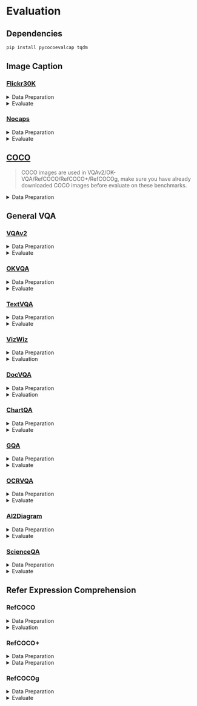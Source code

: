 # Evaluation

## Dependencies

```bash
pip install pycocoevalcap tqdm
```

## Image Caption

### [Flickr30K](https://bryanplummer.com/Flickr30kEntities/)

<details>
<summary>Data Preparation</summary>

```bash
mkdir -p data/flickr && cd data/flickr

# download images from https://bryanplummer.com/Flickr30kEntities/

# karpathy split annotations can be downloaded from https://cs.stanford.edu/people/karpathy/deepimagesent/

# download converted files
wget https://ofasys-wlcb.oss-cn-wulanchabu.aliyuncs.com/Qwen-VL/evaluation/flickr30k/flickr30k_karpathy_test.json
wget https://ofasys-wlcb.oss-cn-wulanchabu.aliyuncs.com/Qwen-VL/evaluation/flickr30k/flickr30k_karpathy_train.json

cd ../..
```

</details>

<details>
<summary>Evaluate</summary>

```bash
ds="flickr"
checkpoint=/PATH/TO/CHECKPOINT
python -m torch.distributed.launch --use-env \
    --nproc_per_node ${NPROC_PER_NODE:-8} \
    --nnodes ${WORLD_SIZE:-1} \
    --node_rank ${RANK:-0} \
    --master_addr ${MASTER_ADDR:-127.0.0.1} \
    --master_port ${MASTER_PORT:-12345} \
    evaluate_caption.py \
    --checkpoint $checkpoint \
    --dataset $ds \
    --batch-size 8 \
    --num-workers 2
```

</details>

### [Nocaps](https://nocaps.org/)

<details>
<summary>Data Preparation</summary>

```bash
mkdir -p data/nocaps && cd data/nocaps

# download images from https://nocaps.org/download

# original annotations can be downloaded from https://nocaps.s3.amazonaws.com/nocaps_val_4500_captions.json

# download converted files
wget https://ofasys-wlcb.oss-cn-wulanchabu.aliyuncs.com/Qwen-VL/evaluation/nocaps/nocaps_val.json

cd ../..
```

</details>

<details>
<summary>Evaluate</summary>

```bash
ds="nocaps"
checkpoint=/PATH/TO/CHECKPOINT
python -m torch.distributed.launch --use-env \
    --nproc_per_node ${NPROC_PER_NODE:-8} \
    --nnodes ${WORLD_SIZE:-1} \
    --node_rank ${RANK:-0} \
    --master_addr ${MASTER_ADDR:-127.0.0.1} \
    --master_port ${MASTER_PORT:-12345} \
    evaluate_caption.py \
    --checkpoint $checkpoint \
    --dataset $ds \
    --batch-size 8 \
    --num-workers 2
```

</details>

## [COCO](https://cocodataset.org/)

> COCO images are used in VQAv2/OK-VQA/RefCOCO/RefCOCO+/RefCOCOg, make sure you have already downloaded COCO images before evaluate on these benchmarks.

<details>
<summary>Data Preparation</summary>

```bash
mkdir -p data/coco && cd data/coco

# download coco2014 images
wget http://images.cocodataset.org/zips/train2014.zip && unzip train2014.zip
wget http://images.cocodataset.org/zips/val2014.zip && unzip val2014.zip
wget http://images.cocodataset.org/zips/test2015.zip && unzip test2015.zip

cd ../..
```

</details>

## General VQA

### [VQAv2](https://visualqa.org/)

<details>
<summary>Data Preparation</summary>

```bash
mkdir -p data/vqav2 && cd data/vqav2

# make sure you have downloaded COCO images

# download questions and annotations
wget https://s3.amazonaws.com/cvmlp/vqa/mscoco/vqa/v2_Annotations_Train_mscoco.zip && unzip v2_Annotations_Train_mscoco.zip
wget https://s3.amazonaws.com/cvmlp/vqa/mscoco/vqa/v2_Questions_Train_mscoco.zip && unzip v2_Questions_Train_mscoco.zip
wget https://s3.amazonaws.com/cvmlp/vqa/mscoco/vqa/v2_Annotations_Val_mscoco.zip && unzip v2_Annotations_Val_mscoco.zip
wget https://s3.amazonaws.com/cvmlp/vqa/mscoco/vqa/v2_Questions_Val_mscoco.zip && unzip v2_Questions_Val_mscoco.zip
wget https://s3.amazonaws.com/cvmlp/vqa/mscoco/vqa/v2_Questions_Test_mscoco.zip && unzip v2_Questions_Test_mscoco.zip

# download converted files
wget https://ofasys-wlcb.oss-cn-wulanchabu.aliyuncs.com/Qwen-VL/evaluation/vqav2/vqav2_train.jsonl
wget https://ofasys-wlcb.oss-cn-wulanchabu.aliyuncs.com/Qwen-VL/evaluation/vqav2/vqav2_val.jsonl
wget https://ofasys-wlcb.oss-cn-wulanchabu.aliyuncs.com/Qwen-VL/evaluation/vqav2/vqav2_testdev.jsonl
```

</details>

<details>
<summary>Evaluate</summary>

```bash
checkpoint=/PATH/TO/CHECKPOINT
for ds in "vqav2_val" "vqav2_testdev"
    python -m torch.distributed.launch --use-env \
        --nproc_per_node ${NPROC_PER_NODE:-8} \
        --nnodes ${WORLD_SIZE:-1} \
        --node_rank ${RANK:-0} \
        --master_addr ${MASTER_ADDR:-127.0.0.1} \
        --master_port ${MASTER_PORT:-12345} \
        evaluate_vqa.py \
        --checkpoint $checkpoint \
        --dataset $ds \
        --batch-size 8 \
        --num-workers 2
```

</details>

### [OKVQA](https://okvqa.allenai.org/)

<details>
<summary>Data Preparation</summary>

```bash
mkdir -p data/okvqa && cd data/okvqa

# download annotations and questions
wget https://okvqa.allenai.org/static/data/mscoco_train2014_annotations.json.zip && unzip mscoco_train2014_annotations.json.zip
wget https://okvqa.allenai.org/static/data/OpenEnded_mscoco_train2014_questions.json.zip && unzip OpenEnded_mscoco_train2014_questions.json.zip
wget https://okvqa.allenai.org/static/data/mscoco_val2014_annotations.json.zip && unzip mscoco_val2014_annotations.json.zip
wget https://okvqa.allenai.org/static/data/OpenEnded_mscoco_val2014_questions.json.zip && unzip OpenEnded_mscoco_val2014_questions.json.zip

# download converted files
wget https://ofasys-wlcb.oss-cn-wulanchabu.aliyuncs.com/Qwen-VL/evaluation/okvqa/okvqa_train.jsonl
wget https://ofasys-wlcb.oss-cn-wulanchabu.aliyuncs.com/Qwen-VL/evaluation/okvqa/okvqa_val.jsonl

cd ../..
```

</details>

<details>
<summary>Evaluate</summary>

```bash
ds="okvqa_val"
checkpoint=/PATH/TO/CHECKPOINT
python -m torch.distributed.launch --use-env \
    --nproc_per_node ${NPROC_PER_NODE:-8} \
    --nnodes ${WORLD_SIZE:-1} \
    --node_rank ${RANK:-0} \
    --master_addr ${MASTER_ADDR:-127.0.0.1} \
    --master_port ${MASTER_PORT:-12345} \
    evaluate_vqa.py \
    --checkpoint $checkpoint \
    --dataset $ds \
    --batch-size 8 \
    --num-workers 2
```

</details>

### [TextVQA](https://textvqa.org/)

<details>
<summary>Data Preparation</summary>

```bash
mkdir -p data/textvqa && cd data/textvqa

# download images
wget https://dl.fbaipublicfiles.com/textvqa/images/train_val_images.zip && unzip train_val_images.zip

# download annotations and questions
wget https://dl.fbaipublicfiles.com/textvqa/data/TextVQA_0.5.1_train.json
wget https://dl.fbaipublicfiles.com/textvqa/data/TextVQA_0.5.1_val.json

# download converted files
wget https://ofasys-wlcb.oss-cn-wulanchabu.aliyuncs.com/Qwen-VL/evaluation/textvqa/textvqa_train_annotations.json
wget https://ofasys-wlcb.oss-cn-wulanchabu.aliyuncs.com/Qwen-VL/evaluation/textvqa/textvqa_train_questions.json
wget https://ofasys-wlcb.oss-cn-wulanchabu.aliyuncs.com/Qwen-VL/evaluation/textvqa/textvqa_train.jsonl
wget https://ofasys-wlcb.oss-cn-wulanchabu.aliyuncs.com/Qwen-VL/evaluation/textvqa/textvqa_val_annotations.json
wget https://ofasys-wlcb.oss-cn-wulanchabu.aliyuncs.com/Qwen-VL/evaluation/textvqa/textvqa_val_questions.json
wget https://ofasys-wlcb.oss-cn-wulanchabu.aliyuncs.com/Qwen-VL/evaluation/textvqa/textvqa_val.jsonl

cd ../..
```

</details>

<details>
<summary>Evaluate</summary>

```bash
ds="textvqa_val"
checkpoint=/PATH/TO/CHECKPOINT
python -m torch.distributed.launch --use-env \
    --nproc_per_node ${NPROC_PER_NODE:-8} \
    --nnodes ${WORLD_SIZE:-1} \
    --node_rank ${RANK:-0} \
    --master_addr ${MASTER_ADDR:-127.0.0.1} \
    --master_port ${MASTER_PORT:-12345} \
    evaluate_vqa.py \
    --checkpoint $checkpoint \
    --dataset $ds \
    --batch-size 8 \
    --num-workers 2
```

</details>

### [VizWiz](https://vizwiz.org/tasks-and-datasets/vqa/)

<details>
<summary>Data Preparation</summary>

```bash
mkdir -p data/vizwiz && cd data/vizwiz

# download images
wget https://vizwiz.cs.colorado.edu/VizWiz_final/images/train.zip && unzip train.zip
wget https://vizwiz.cs.colorado.edu/VizWiz_final/images/val.zip && unzip val.zip
wget https://vizwiz.cs.colorado.edu/VizWiz_final/images/test.zip && unzip test.zip

# download annotations
wget https://vizwiz.cs.colorado.edu/VizWiz_final/vqa_data/Annotations.zip && unzip Annotations.zip

# download converted files
# train
wget https://ofasys-wlcb.oss-cn-wulanchabu.aliyuncs.com/Qwen-VL/evaluation/vizwiz/vizwiz_train_annotations.json
wget https://ofasys-wlcb.oss-cn-wulanchabu.aliyuncs.com/Qwen-VL/evaluation/vizwiz/vizwiz_train_questions.json
wget https://ofasys-wlcb.oss-cn-wulanchabu.aliyuncs.com/Qwen-VL/evaluation/vizwiz/vizwiz_train.jsonl
# val
wget https://ofasys-wlcb.oss-cn-wulanchabu.aliyuncs.com/Qwen-VL/evaluation/vizwiz/vizwiz_val_annotations.json
wget https://ofasys-wlcb.oss-cn-wulanchabu.aliyuncs.com/Qwen-VL/evaluation/vizwiz/vizwiz_val_questions.json
wget https://ofasys-wlcb.oss-cn-wulanchabu.aliyuncs.com/Qwen-VL/evaluation/vizwiz/vizwiz_val.jsonl
# test
wget https://ofasys-wlcb.oss-cn-wulanchabu.aliyuncs.com/Qwen-VL/evaluation/vizwiz/vizwiz_test.jsonl
cd ../..
```

</details>

<details>
<summary>Evaluation</summary>

```bash
# evaluate vqa score on vizwiz val split
ds="vizwiz_val"
checkpoint=/PATH/TO/CHECKPOINT
python -m torch.distributed.launch --use-env \
    --nproc_per_node ${NPROC_PER_NODE:-8} \
    --nnodes ${WORLD_SIZE:-1} \
    --node_rank ${RANK:-0} \
    --master_addr ${MASTER_ADDR:-127.0.0.1} \
    --master_port ${MASTER_PORT:-12345} \
    evaluate_vqa.py \
    --checkpoint $checkpoint \
    --dataset $ds \
    --batch-size 8 \
    --num-workers 2

```

</details>

### [DocVQA](https://www.docvqa.org/datasets)

<details>
<summary>Data Preparation</summary>

```bash
mkdir -p data/docvqa && cd data/docvqa

# download images and annotations from https://www.docvqa.org/datasets

# download converted files
# train
wget https://ofasys-wlcb.oss-cn-wulanchabu.aliyuncs.com/Qwen-VL/evaluation/docvqa/train.jsonl
# val
wget https://ofasys-wlcb.oss-cn-wulanchabu.aliyuncs.com/Qwen-VL/evaluation/docvqa/val.jsonl
# test
wget https://ofasys-wlcb.oss-cn-wulanchabu.aliyuncs.com/Qwen-VL/evaluation/docvqa/test.jsonl
cd ../..
```

</details>

<details>
<summary>Evaluation</summary>

```bash
# evaluate vqa score on docvqa val split
ds="docvqa_val"
checkpoint=/PATH/TO/CHECKPOINT
python -m torch.distributed.launch --use-env \
    --nproc_per_node ${NPROC_PER_NODE:-8} \
    --nnodes ${WORLD_SIZE:-1} \
    --node_rank ${RANK:-0} \
    --master_addr ${MASTER_ADDR:-127.0.0.1} \
    --master_port ${MASTER_PORT:-12345} \
    evaluate_vqa.py \
    --checkpoint $checkpoint \
    --dataset $ds \
    --batch-size 8 \
    --num-workers 2
```

</details>

### [ChartQA](https://aclanthology.org/2022.findings-acl.177/)

<details>
<summary>Data Preparation</summary>

```bash
mkdir -p data/chartqa && cd data/chartqa

# download images from https://drive.google.com/file/d/1Lm_w6zeET1Hyl_9ks6w5nEsgpoyPHalV/view

# download converted files
wget https://ofasys-wlcb.oss-cn-wulanchabu.aliyuncs.com/Qwen-VL/evaluation/chartqa/train_human.jsonl
wget https://ofasys-wlcb.oss-cn-wulanchabu.aliyuncs.com/Qwen-VL/evaluation/chartqa/train_augmented.jsonl
wget https://ofasys-wlcb.oss-cn-wulanchabu.aliyuncs.com/Qwen-VL/evaluation/chartqa/test_human.jsonl
wget https://ofasys-wlcb.oss-cn-wulanchabu.aliyuncs.com/Qwen-VL/evaluation/chartqa/test_augmented.jsonl

cd ../..
```

</details>

<details>
<summary>Evaluate</summary>

```bash
checkpoint=/PATH/TO/CHECKPOINT
for ds in "chartqa_test_human" "chartqa_test_augmented"
    python -m torch.distributed.launch --use-env \
        --nproc_per_node ${NPROC_PER_NODE:-8} \
        --nnodes ${WORLD_SIZE:-1} \
        --node_rank ${RANK:-0} \
        --master_addr ${MASTER_ADDR:-127.0.0.1} \
        --master_port ${MASTER_PORT:-12345} \
        evaluate_vqa.py \
        --checkpoint $checkpoint \
        --dataset $ds \
        --batch-size 8 \
        --num-workers 2
```

</details>

### [GQA](https://cs.stanford.edu/people/dorarad/gqa/about.html)

<details>
<summary>Data Preparation</summary>

```bash
mkdir -p data/gqa && cd data/gqa

# download images
wget https://downloads.cs.stanford.edu/nlp/data/gqa/images.zip
unzip images.zip

# download converted files
https://ofasys-wlcb.oss-cn-wulanchabu.aliyuncs.com/Qwen-VL/evaluation/gqa/test_balanced.jsonl
wget https://ofasys-wlcb.oss-cn-wulanchabu.aliyuncs.com/Qwen-VL/evaluation/gqa/train_balanced.jsonl

cd ../..
```

</details>

<details>
<summary>Evaluate</summary>

```bash
checkpoint=/PATH/TO/CHECKPOINT
ds="gqa_testdev"
python -m torch.distributed.launch --use-env \
    --nproc_per_node ${NPROC_PER_NODE:-8} \
    --nnodes ${WORLD_SIZE:-1} \
    --node_rank ${RANK:-0} \
    --master_addr ${MASTER_ADDR:-127.0.0.1} \
    --master_port ${MASTER_PORT:-12345} \
    evaluate_vqa.py \
    --checkpoint $checkpoint \
    --dataset $ds \
    --batch-size 8 \
    --num-workers 2
```

</details>

### [OCRVQA](https://ocr-vqa.github.io/)

<details>
<summary>Data Preparation</summary>

```bash
mkdir -p data/ocrvqa && cd data/ocrvqa

# download images by following instructions at https://ocr-vqa.github.io/kvqa_ProjectFiles/README.txt

# download converted files
wget https://ofasys-wlcb.oss-cn-wulanchabu.aliyuncs.com/Qwen-VL/evaluation/ocrvqa/ocrvqa_train.jsonl
wget https://ofasys-wlcb.oss-cn-wulanchabu.aliyuncs.com/Qwen-VL/evaluation/ocrvqa/ocrvqa_val.jsonl
wget https://ofasys-wlcb.oss-cn-wulanchabu.aliyuncs.com/Qwen-VL/evaluation/ocrvqa/ocrvqa_test.jsonl

cd ../..
```

</details>

<details>
<summary>Evaluate</summary>

```bash
checkpoint=/PATH/TO/CHECKPOINT
ds="ocrvqa_test"
python -m torch.distributed.launch --use-env \
    --nproc_per_node ${NPROC_PER_NODE:-8} \
    --nnodes ${WORLD_SIZE:-1} \
    --node_rank ${RANK:-0} \
    --master_addr ${MASTER_ADDR:-127.0.0.1} \
    --master_port ${MASTER_PORT:-12345} \
    evaluate_vqa.py \
    --checkpoint $checkpoint \
    --dataset $ds \
    --batch-size 8 \
    --num-workers 2
```

</details>

### [AI2Diagram](https://allenai.org/data/diagrams)

<details>
<summary>Data Preparation</summary>

```bash
mkdir -p data/ai2diagram && cd data/ai2diagram

# download images
wget https://ai2-public-datasets.s3.amazonaws.com/diagrams/ai2d-all.zip

# download converted files
wget https://ofasys-wlcb.oss-cn-wulanchabu.aliyuncs.com/Qwen-VL/evaluation/ai2diagram/train.jsonl
wget https://ofasys-wlcb.oss-cn-wulanchabu.aliyuncs.com/Qwen-VL/evaluation/ai2diagram/test.jsonl

cd ../..
```

</details>

<details>
<summary>Evaluate</summary>

```bash
checkpoint=/PATH/TO/CHECKPOINT
ds="ai2diagram_test"
python -m torch.distributed.launch --use-env \
    --nproc_per_node ${NPROC_PER_NODE:-8} \
    --nnodes ${WORLD_SIZE:-1} \
    --node_rank ${RANK:-0} \
    --master_addr ${MASTER_ADDR:-127.0.0.1} \
    --master_port ${MASTER_PORT:-12345} \
    evaluate_vqa.py \
    --checkpoint $checkpoint \
    --dataset $ds \
    --batch-size 8 \
    --num-workers 2
```

</details>

### [ScienceQA](https://github.com/lupantech/ScienceQA)

<details>
<summary>Data Preparation</summary>

```bash
mkdir -p data/scienceqa/images && cd data/scienceqa/images

# download images
wget https://scienceqa.s3.us-west-1.amazonaws.com/images/test.zip && unzip test.zip

cd ..

# download original questions
wget https://github.com/lupantech/ScienceQA/blob/main/data/scienceqa/problems.json

# download converted files
wget https://ofasys-wlcb.oss-cn-wulanchabu.aliyuncs.com/Qwen-VL/evaluation/scienceqa/scienceqa_test_img.jsonl

cd ../..
```

</details>

<details>
<summary>Evaluate</summary>

```bash
ds="scienceqa_test_img"
checkpoint=/PATH/TO/CHECKPOINT
python -m torch.distributed.launch --use-env \
    --nproc_per_node ${NPROC_PER_NODE:-8} \
    --nnodes ${WORLD_SIZE:-1} \
    --node_rank ${RANK:-0} \
    --master_addr ${MASTER_ADDR:-127.0.0.1} \
    --master_port ${MASTER_PORT:-12345} \
    evaluate_multiple_choice.py \
    --checkpoint $checkpoint \
    --dataset $ds \
    --batch-size 8 \
    --num-workers 2
```

</details>

## Refer Expression Comprehension

### RefCOCO

<details>
<summary>Data Preparation</summary>

```bash
mkdir -p data/refcoco && cd data/refcoco

# download converted files
wget https://ofasys-wlcb.oss-cn-wulanchabu.aliyuncs.com/Qwen-VL/evaluation/refcoco/refcoco_val.jsonl
wget https://ofasys-wlcb.oss-cn-wulanchabu.aliyuncs.com/Qwen-VL/evaluation/refcoco/refcoco_testA.jsonl
wget https://ofasys-wlcb.oss-cn-wulanchabu.aliyuncs.com/Qwen-VL/evaluation/refcoco/refcoco_testB.jsonl

cd ../..
```

</details>

<details>
<summary>Evaluation</summary>

```bash
checkpoint=/PATH/TO/CHECKPOINT
for ds in "refcoco_val" "refcoco_testA" "refcoco_testB"
    python -m torch.distributed.launch --use-env \
        --nproc_per_node ${NPROC_PER_NODE:-8} \
        --nnodes ${WORLD_SIZE:-1} \
        --node_rank ${RANK:-0} \
        --master_addr ${MASTER_ADDR:-127.0.0.1} \
        --master_port ${MASTER_PORT:-12345} \
        evaluate_grounding.py \
        --checkpoint $checkpoint \
        --dataset $ds \
        --batch-size 8 \
        --num-workers 2
```

</details>

### RefCOCO+

<details>
<summary>Data Preparation</summary>

```bash
mkdir -p data/refcoco+ && cd data/refcoco+

# download converted files
wget https://ofasys-wlcb.oss-cn-wulanchabu.aliyuncs.com/Qwen-VL/evaluation/refcoco%2B/refcoco%2B_val.jsonl
wget https://ofasys-wlcb.oss-cn-wulanchabu.aliyuncs.com/Qwen-VL/evaluation/refcoco%2B/refcoco%2B_testA.jsonl
wget https://ofasys-wlcb.oss-cn-wulanchabu.aliyuncs.com/Qwen-VL/evaluation/refcoco%2B/refcoco%2B_testB.jsonl

cd ../..
```

</details>

<details>
<summary>Data Preparation</summary>

```bash
checkpoint=/PATH/TO/CHECKPOINT
for ds in "refcoco+_val" "refcoco+_testA" "refcoco+_testB"
    python -m torch.distributed.launch --use-env \
        --nproc_per_node ${NPROC_PER_NODE:-8} \
        --nnodes ${WORLD_SIZE:-1} \
        --node_rank ${RANK:-0} \
        --master_addr ${MASTER_ADDR:-127.0.0.1} \
        --master_port ${MASTER_PORT:-12345} \
        evaluate_grounding.py \
        --checkpoint $checkpoint \
        --dataset $ds \
        --batch-size 8 \
        --num-workers 2
```

</details>

### RefCOCOg

<details>
<summary>Data Preparation</summary>

```bash
mkdir -p data/refcocog && data/refcocog

# download converted files
wget https://ofasys-wlcb.oss-cn-wulanchabu.aliyuncs.com/Qwen-VL/evaluation/refcocog/refcocog_val.jsonl
wget https://ofasys-wlcb.oss-cn-wulanchabu.aliyuncs.com/Qwen-VL/evaluation/refcocog/refcocog_test.jsonl

cd ../..
```

</details>

<details>
<summary>Evaluate</summary>

```bash
checkpoint=/PATH/TO/CHECKPOINT
for ds in "refcocog_val" "refcocog_test"
    python -m torch.distributed.launch --use-env \
        --nproc_per_node ${NPROC_PER_NODE:-8} \
        --nnodes ${WORLD_SIZE:-1} \
        --node_rank ${RANK:-0} \
        --master_addr ${MASTER_ADDR:-127.0.0.1} \
        --master_port ${MASTER_PORT:-12345} \
        evaluate_grounding.py \
        --checkpoint $checkpoint \
        --dataset $ds \
        --batch-size 8 \
        --num-workers 2
```

</details>
